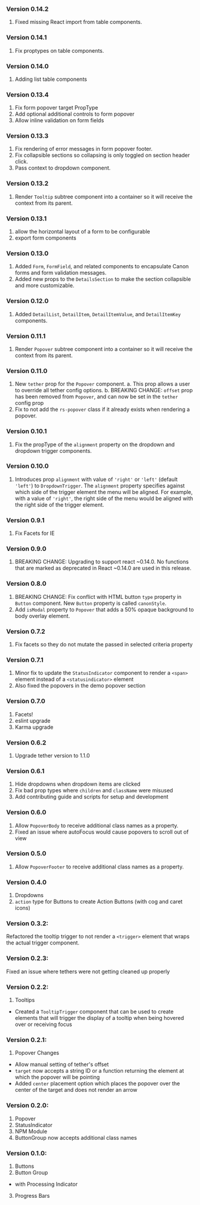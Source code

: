 ### Version 0.14.2
1. Fixed missing React import from table components.

### Version 0.14.1
1. Fix proptypes on table components.

### Version 0.14.0
1. Adding list table components

### Version 0.13.4
1. Fix form popover target PropType
2. Add optional additional controls to form popover
3. Allow inline validation on form fields

### Version 0.13.3
1. Fix rendering of error messages in form popover footer.
2. Fix collapsible sections so collapsing is only toggled on section header click.
3. Pass context to dropdown component.

### Version 0.13.2
1. Render `Tooltip` subtree component into a container so it will receive the context from its parent.

### Version 0.13.1
1. allow the horizontal layout of a form to be configurable
2. export form components

### Version 0.13.0
1. Added `Form`, `FormField`, and related components to encapsulate Canon forms and form validation messages.
2. Added new props to the `DetailsSection` to make the section collapsible and more customizable.

### Version 0.12.0
1. Added `DetailList`, `DetailItem`, `DetailItemValue`, and `DetailItemKey` components.

### Version 0.11.1
1. Render `Popover` subtree component into a container so it will receive the context from its parent.

### Version 0.11.0
1. New `tether` prop for the `Popover` component.
  a. This prop allows a user to override all tether config options.
  b. BREAKING CHANGE: `offset` prop has been removed from `Popover`, and can now be set in the `tether` config prop
2. Fix to not add the `rs-popover` class if it already exists when rendering a popover.

### Version 0.10.1
1. Fix the propType of the `alignment` property on the dropdown and dropdown trigger components.

### Version 0.10.0
1. Introduces prop `alignment` with value of `'right'` or `'left'` (default `'left'`) to `DropdownTrigger`. The `alignment` property specifies against which side of the trigger element the menu will be aligned. For example, with a value of `'right'`, the right side of the menu would be aligned with the right side of the trigger element.

### Version 0.9.1
1. Fix Facets for IE

### Version 0.9.0
1. BREAKING CHANGE: Upgrading to support react ~0.14.0. No functions that are marked as deprecated in React ~0.14.0 are used in this release.

### Version 0.8.0
1. BREAKING CHANGE: Fix conflict with HTML button `type` property in `Button` component. New `Button` property is called `canonStyle`.
2. Add `isModal` property to `Popover` that adds a 50% opaque background to body overlay element.

### Version 0.7.2
1. Fix facets so they do not mutate the passed in selected criteria property

### Version 0.7.1
1. Minor fix to update the `StatusIndicator` component to render a `<span>` element instead of a `<statusindicator>` element
2. Also fixed the popovers in the demo popover section

### Version 0.7.0
1. Facets!
2. eslint upgrade
3. Karma upgrade

### Version 0.6.2
1. Upgrade tether version to 1.1.0

### Version 0.6.1
1. Hide dropdowns when dropdown items are clicked
2. Fix bad prop types where `children` and `className` were misused
3. Add contributing guide and scripts for setup and development

### Version 0.6.0
1. Allow `PopoverBody` to receive additional class names as a property.
2. Fixed an issue where autoFocus would cause popovers to scroll out of view

### Version 0.5.0
1. Allow `PopoverFooter` to receive additional class names as a property.

### Version 0.4.0
1. Dropdowns
2. `action` type for Buttons to create Action Buttons (with cog and caret icons)

### Version 0.3.2:
Refactored the tooltip trigger to not render a `<trigger>` element that wraps the actual trigger component.

### Version 0.2.3:
Fixed an issue where tethers were not getting cleaned up properly

### Version 0.2.2:
1. Tooltips
 - Created a `TooltipTrigger` component that can be used to create elements that will trigger the display of a tooltip when being hovered over or receiving focus

### Version 0.2.1:
1. Popover Changes
 - Allow manual setting of tether's offset
 - `target` now accepts a string ID or a function returning the element at which the popover will be pointing
 - Added `center` placement option which places the popover over the center of the target and does not render an arrow

### Version 0.2.0:
1. Popover
2. StatusIndicator
3. NPM Module
4. ButtonGroup now accepts additional class names

### Version 0.1.0:
1. Buttons
2. Button Group
 - with Processing Indicator
3. Progress Bars
